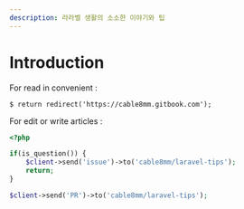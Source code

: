 ```yaml
---
description: 라라벨 생활의 소소한 이야기와 팁
---
```


# Introduction

For read in convenient :

```
$ return redirect('https://cable8mm.gitbook.com');
```

For edit or write articles :

```php
<?php

if(is_question()) {
    $client->send('issue')->to('cable8mm/laravel-tips');
    return;
}

$client->send('PR')->to('cable8mm/laravel-tips');
```
